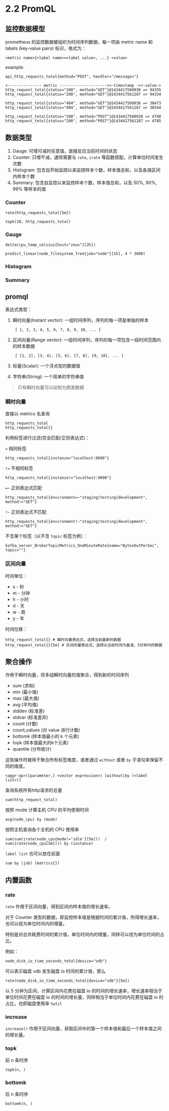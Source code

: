 # 2.2 PromQL

## 监控数据模型

prometheus 的监控数据被组织为时间序列数据，每一项由 metric name 和 labels (key-value pairs) 标识，格式为：

    <metric name>{<label name>=<label value>, ...} <value>

example:

    api_http_requests_total{method="POST", handler="/messages"}

    <--------------- metric ---------------------><-timestamp -><-value->
    http_request_total{status="200", method="GET"}@1434417560938 => 94355
    http_request_total{status="200", method="GET"}@1434417561287 => 94334

    http_request_total{status="404", method="GET"}@1434417560938 => 38473
    http_request_total{status="404", method="GET"}@1434417561287 => 38544

    http_request_total{status="200", method="POST"}@1434417560938 => 4748
    http_request_total{status="200", method="POST"}@1434417561287 => 4785

## 数据类型

1. Gauge: 可增可减的任意值，直接反应当前时间的状态
2. Counter: 只增不减，通常需要与 `rate`, `irate` 等函数搭配，计算单位时间发生次数
3. Histogram: 包含自开始监控以来监控样本个数，样本值总和，以及各值区间内样本个数
4. Summary: 包含自监控以来监控样本个数，样本值总和，以及 50%, 90%, 99% 等样本的值

### Counter

    rate(http_requests_total[5m])

    topk(10, http_requests_total)

### Gauge

    delta(cpu_temp_celsius{host="zeus"}[2h])

    predict_linear(node_filesystem_free{job="node"}[1h], 4 * 3600)

### Histogram

### Summary

## promql

表达式类型：

1. 瞬时向量(Instant vector): 一组时间序列，序列的每一项是单独的样本

        [ 1, 2, 3, 4, 5, 6, 7, 8, 9, 10, ... ]

2. 区间向量(Range vector): 一组时间序列，序列的每一项包含一段时间范围内的样本数据

        [ [1, 2], [3, 4], [5, 6], [7, 8], [9, 10], ... ]

3. 标量(Scalar): 一个浮点型的数据值
4. 字符串(String): 一个简单的字符串值

> 只有瞬时向量可以绘制为图表数据

### 瞬时向量

直接以 metrics 名查询

    http_requests_total
    http_requests_total{}

利用标签进行过滤(完全匹配/正则表达式)：

`=` 相同标签

    http_requests_total{instance="localhost:9090"}

`!=` 不相同标签

    http_requests_total{instance!="localhost:9090"}

`=~` 正则表达式匹配

    http_requests_total{environment=~"staging|testing|development", method!="GET"}

`!~` 正则表达式不匹配

    http_requests_total{environment!~"staging|testing|development", method!="GET"}

不含某个标签（以不含 `topic` 标签为例）：

    kafka_server_BrokerTopicMetrics_OneMinuteRate{name="BytesOutPerSec", topic=""}

### 区间向量

时间单位：

* s - 秒
* m - 分钟
* h - 小时
* d - 天
* w - 周
* y - 年

时间位移：

    http_request_total{} # 瞬时向量表达式，选择当前最新的数据
    http_request_total{}[5m] # 区间向量表达式，选择以当前时间为基准，5分钟内的数据

## 聚合操作

作用于瞬时向量，将多组瞬时向量的值聚合，得到新的时间序列

* sum (求和)
* min (最小值)
* max (最大值)
* avg (平均值)
* stddev (标准差)
* stdvar (标准差异)
* count (计数)
* count_values (对 value 进行计数)
* bottomk (样本值最小的 k 个元素)
* topk (样本值最大的k个元素)
* quantile (分布统计)

这些操作符被用于聚合所有标签维度，或者通过 `without` 或者 `by` 子语句来保留不同的维度。

	<aggr-op>([parameter,] <vector expression>) [without|by (<label list>)]

查询系统所有http请求的总量

    sum(http_request_total)

按照 mode 计算主机 CPU 的平均使用时间

    avg(node_cpu) by (mode)

按照主机查询各个主机的 CPU 使用率

    sum(sum(irate(node_cpu{mode!='idle'}[5m]))  / sum(irate(node_cpu[5m]))) by (instance)

`label list` 也可以放在前面

    sum by (job) (matrics{})

## 内置函数

### rate

`rate` 作用于区间向量，得到区间内样本值的增长速率。

对于 Counter 类型的数据，即监控样本值是根据时间的累计值，所得增长速率，也可以视为单位时间内的增量。

特别是对总共耗费时间的累计值，单位时间内的增量，同样可以视为单位时间的占比。

例如：

    node_disk_io_time_seconds_total{device="vdb"}

可以表示磁盘 vdb 发生磁盘 io 时间的累计值，那么

    rate(node_disk_io_time_seconds_total{device="vdb"}[5m])

以 5 分钟为区间，计算区间内花费在磁盘 io 的时间的增长速率，增长速率相当于单位时间花费在磁盘 io 的时间的增长量，同样相当于单位时间内花费在磁盘 io 的占比，也即磁盘使用率 `%util`

### increase

`increase()` 作用于区间向量，获取区间中的第一个样本值和最后一个样本值之间的增长量。

### topk

前 n 条时序

    topk(n, )

### bottomk

后 n 条时序

    bottomk(n, )

